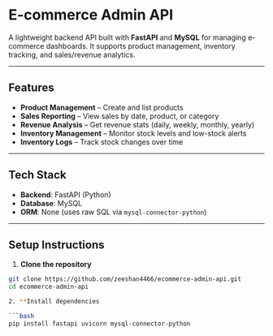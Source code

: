 # E-commerce Admin API

A lightweight backend API built with **FastAPI** and **MySQL** for managing e-commerce dashboards. It supports product management, inventory tracking, and sales/revenue analytics.

---

##  Features

- **Product Management** – Create and list products
- **Sales Reporting** – View sales by date, product, or category
- **Revenue Analysis** – Get revenue stats (daily, weekly, monthly, yearly)
- **Inventory Management** – Monitor stock levels and low-stock alerts
- **Inventory Logs** – Track stock changes over time

---

## Tech Stack

- **Backend**: FastAPI (Python)
- **Database**: MySQL
- **ORM**: None (uses raw SQL via `mysql-connector-python`)

---

## Setup Instructions

1. **Clone the repository**

```bash
git clone https://github.com/zeeshan4466/ecommerce-admin-api.git
cd ecommerce-admin-api

2. **Install dependencies

```bash
pip install fastapi uvicorn mysql-connector-python


